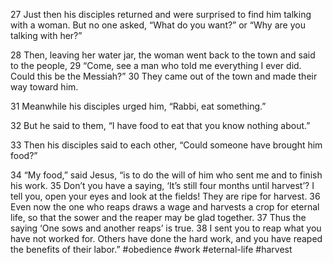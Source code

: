 27 Just then his disciples returned and were surprised to find him talking with a woman. But no one asked, “What do you want?” or “Why are you talking with her?”

28 Then, leaving her water jar, the woman went back to the town and said to the people, 29 “Come, see a man who told me everything I ever did. Could this be the Messiah?” 30 They came out of the town and made their way toward him.

31 Meanwhile his disciples urged him, “Rabbi, eat something.”

32 But he said to them, “I have food to eat that you know nothing about.”

33 Then his disciples said to each other, “Could someone have brought him food?”

34 “My food,” said Jesus, “is to do the will of him who sent me and to finish his work. 35 Don’t you have a saying, ‘It’s still four months until harvest’? I tell you, open your eyes and look at the fields! They are ripe for harvest. 36 Even now the one who reaps draws a wage and harvests a crop for eternal life, so that the sower and the reaper may be glad together. 37 Thus the saying ‘One sows and another reaps’ is true. 38 I sent you to reap what you have not worked for. Others have done the hard work, and you have reaped the benefits of their labor.” #obedience #work #eternal-life #harvest